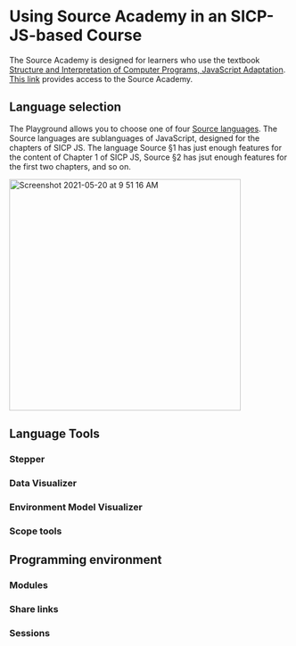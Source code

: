 # Using Source Academy in an SICP-JS-based Course

The Source Academy is designed for learners who use the textbook [Structure and Interpretation of Computer Programs, JavaScript Adaptation](https://sourceacademy.org/sicpjs/). [This link](https://sourceacademy.org/) provides access to the Source Academy.

## Language selection

The Playground allows you to choose one of four [Source languages](https://docs.sourceacademy.org). The Source languages are sublanguages of JavaScript, designed for the chapters of SICP JS. The language Source §1 has just enough features for the content of Chapter 1 of SICP JS, Source §2 has jsut enough features for the first two chapters, and so on.

<img width="415" alt="Screenshot 2021-05-20 at 9 51 16 AM" src="https://user-images.githubusercontent.com/30220768/118906769-f9899e00-b950-11eb-9ba4-849898be9dbe.png">

## Language Tools

### Stepper

### Data Visualizer

### Environment Model Visualizer

### Scope tools

## Programming environment

### Modules

### Share links

### Sessions
